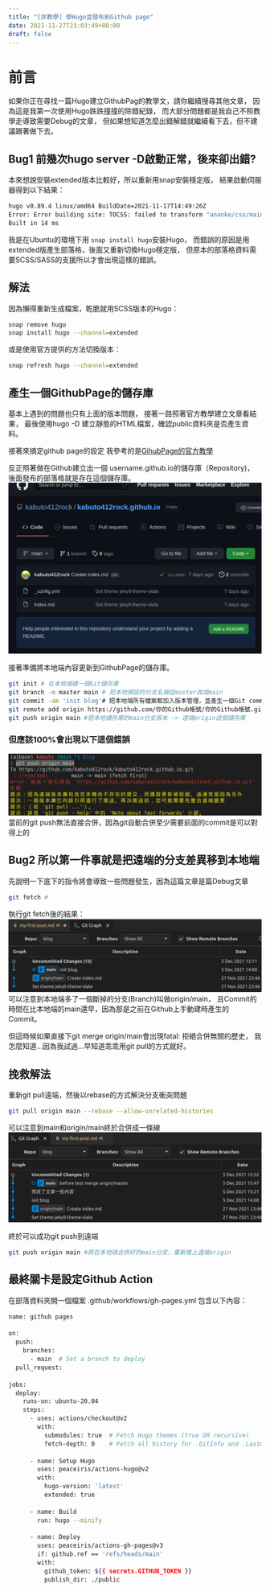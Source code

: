 ```yaml
---
title: "[非教學] 學Hugo並發布到Github page"
date: 2021-11-27T23:03:49+08:00
draft: false
---
```


# 前言
如果你正在尋找一篇Hugo建立GithubPag的教學文，請你繼續搜尋其他文章，
因為這是我第一次使用Hugo跌跌撞撞的除錯紀錄，
而大部分問題都是我自己不照教學走導致需要Debug的文章，
但如果想知道怎麼出錯解錯就繼續看下去，但不建議跟著做下去。

## Bug1 前幾次hugo server -D啟動正常，後來卻出錯?
本來想說安裝extended版本比較好，所以重新用snap安裝穩定版，
結果啟動伺服器得到以下結果：
```bash
hugo v0.89.4 linux/amd64 BuildDate=2021-11-17T14:49:26Z
Error: Error building site: TOCSS: failed to transform "ananke/css/main.css" (text/css). Check your Hugo installation; you need the extended version to build SCSS/SASS.: this feature is not available in your current Hugo version, see https://goo.gl/YMrWcn for more information
Built in 14 ms
```
我是在Ubuntu的環境下用 ```snap install hugo```安裝Hugo，
而錯誤的原因是用extended版產生部落格，後面又重新切換Hugo穩定版，
但原本的部落格資料需要SCSS/SASS的支援所以才會出現這樣的錯誤。

## 解法
因為懶得重新生成檔案，乾脆就用SCSS版本的Hugo：
```bash
snap remove hugo
snap install hugo --channel=extended
```
或是使用官方提供的方法切換版本：
```bash
snap refresh hugo --channel=extended
```

## 產生一個GithubPage的儲存庫
基本上遇到的問題也只有上面的版本問題，
接著一路照著官方教學建立文章看結果，
最後使用hugo -D 建立靜態的HTML檔案，確認public資料夾是否產生資料。

接著來搞定github page的設定
我參考的是[GihubPage的官方教學](
https://docs.github.com/en/pages/quickstart)

反正照著做在Github建立出一個 username.github.io的儲存庫（Repository)，
後面發布的部落格就是存在這個儲存庫。
![建立GithubPage的儲存庫](/images/2021-12-05建立githubpage擷圖.png '建立GithubPage的儲存庫')

接著準備將本地端內容更新到GithubPage的儲存庫。
```bash
git init # 在本地端建一個Git儲存庫
git branch -m master main # 把本地預設的分支名稱從master改成main
git commit -am 'init blog'# 把本地端所有檔案都加入版本管理，並產生一個Git commit紀錄。
git remote add origin https://github.com/你的Github帳號/你的Github帳號.github.io.git
git push origin main #把本地儲存庫的main分支版本 -> 遠端origin這個儲存庫
```

### 但應該100%會出現以下這個錯誤
![無法gitpush](/images/2021-12-05無法直接gitpush.png '無法gitpush因為push無法直接合併')
當前的git push無法直接合併，因為git自動合併至少需要前面的commit是可以對得上的

## Bug2 所以第一件事就是把遠端的分支差異移到本地端
先說明一下底下的指令將會導致一些問題發生，因為這篇文章是篇Debug文章
```bash
git fetch # 
```
執行git fetch後的結果：
![git fetch後的結果](/images/2021-12-05gitfetch後的結果.png 'git fetch後的結果')
可以注意到本地端多了一個斷掉的分支(Branch)叫做origin/main，
且Commit的時間在比本地端的main還早，因為那是之前在Github上手動建時產生的Commit。 

但這時候如果直接下git merge origin/main會出現fatal: 拒絕合併無關的歷史，
我怎麼知道...因為我試過...早知道乖乖用git pull的方式就好。

## 挽救解法
重新git pull遠端，然後以rebase的方式解決分支衝突問題
```bash
git pull origin main --rebase --allow-unrelated-histories
```
可以注意到main和origin/main終於合併成一條線
![重新以git pull方式重做](/images/2021-12-05成功的gitmerge了.png '重新以git pull方式重做')

終於可以成功git push到遠端
```bash
git push origin main #將在本地端合併好的main分支，重新推上遠端origin
```

## 最終關卡是設定Github Action
在部落資料夾開一個檔案
.github/workflows/gh-pages.yml 
包含以下內容：
```bash
name: github pages

on:
  push:
    branches:
      - main  # Set a branch to deploy
  pull_request:

jobs:
  deploy:
    runs-on: ubuntu-20.04
    steps:
      - uses: actions/checkout@v2
        with:
          submodules: true  # Fetch Hugo themes (true OR recursive)
          fetch-depth: 0    # Fetch all history for .GitInfo and .Lastmod

      - name: Setup Hugo
        uses: peaceiris/actions-hugo@v2
        with:
          hugo-version: 'latest'
          extended: true

      - name: Build
        run: hugo --minify

      - name: Deploy
        uses: peaceiris/actions-gh-pages@v3
        if: github.ref == 'refs/heads/main'
        with:
          github_token: ${{ secrets.GITHUB_TOKEN }}
          publish_dir: ./public
```
